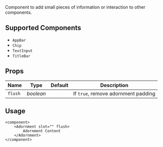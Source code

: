 Component to add small pieces of information or interaction to other components.

## Supported Components
- `AppBar`
- `Chip`
- `TextInput`
- `TitleBar`

## Props
| Name | Type | Default | Description |
| --- | --- | --- | --- |
| `flush` | _boolean_ | | If `true`, remove adornment padding

## Usage
```svelte
<component>
    <Adornment slot="" flush>
        Adornment Content
    </Adornment>
</component>
```
